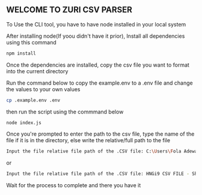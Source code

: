 ## WELCOME TO ZURI CSV PARSER

To Use the CLI tool, you have to have node installed in your local system

After installing node(If yoou didn't have it prior), Install all dependencies using this command

```bash
npm install
```

Once the dependencies are installed, copy the csv file you want to format into the current directory

Run the command below to copy the example.env to a .env file and change the values to your own values

```bash
cp .example.env .env
```

then run the script using the commmand below
```bash
node index.js
```

Once you're prompted to enter the path to the csv file, type the name of the file if it is in the directory, else write the relative/full path to the file
```bash
Input the file relative file path of the .CSV file: C:\Users\Fola Adewambe\nft-zuri\HNGi9 CSV FILE - Sheet1.csv
```
or 
```bash
Input the file relative file path of the .CSV file: HNGi9 CSV FILE - Sheet1.csv
```

Wait for the process to complete and there you have it
